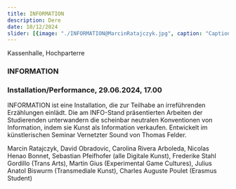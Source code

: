 ```yaml
---
title: INFORMATION
description: Dere
date: 10/12/2024
slider: [{image: "./INFORMATION@MarcinRatajczyk.jpg", caption: "Caption 1"}]
---
```



Kassenhalle, Hochparterre
### INFORMATION
### Installation/Performance, 29.06.2024, 17.00


INFORMATION ist eine Installation, die zur Teilhabe an irreführenden Erzählungen einlädt. Die am INFO-Stand präsentierten Arbeiten der Studierenden unterwandern die scheinbar neutralen Konventionen von Information, indem sie Kunst als Information verkaufen. Entwickelt im künstlerischen Seminar Vernetzter Sound von Thomas Felder. 

Marcin Ratajczyk, David Obradovic, Carolina Rivera Arboleda, Nicolas Henao Bonnet, Sebastian Pfeifhofer (alle Digitale Kunst), Frederike Stahl Gordillo (Trans Arts), Martin Gius (Experimental Game Cultures), Julius Anatol Biswurm (Transmediale Kunst), Charles Auguste Poulet (Erasmus Student)
